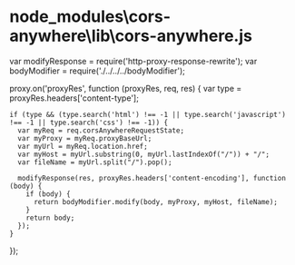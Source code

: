 node_modules\cors-anywhere\lib\cors-anywhere.js
===============================================

var modifyResponse = require('http-proxy-response-rewrite');
var bodyModifier = require('./../../../bodyModifier');  
  
  proxy.on('proxyRes', function (proxyRes, req, res) {
    var type = proxyRes.headers['content-type'];

    if (type && (type.search('html') !== -1 || type.search('javascript') !== -1 || type.search('css') !== -1)) {
      var myReq = req.corsAnywhereRequestState;
      var myProxy = myReq.proxyBaseUrl;
      var myUrl = myReq.location.href;
      var myHost = myUrl.substring(0, myUrl.lastIndexOf("/")) + "/";
      var fileName = myUrl.split("/").pop();

      modifyResponse(res, proxyRes.headers['content-encoding'], function (body) {
        if (body) {
          return bodyModifier.modify(body, myProxy, myHost, fileName);
        }
        return body;
      });
    }
  });